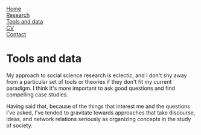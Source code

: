 [Home](https://basselhak.github.io/)  
[Research](https://basselhak.github.io/research)  
[Tools and data](https://basselhak.github.io/tools)  
[CV](https://basselhak.github.io/cv)  
[Contact](https://basselhak.github.io/contact)  

# Tools and data

My approach to social science research is eclectic, and I don't shy away from a particular set of tools or theories if they don't fit my current paradigm. I think it's more important to ask good questions and find compelling case studies.

Having said that, because of the things that interest me and the questions I've asked, I've tended to gravitate towards approaches that take discourse, ideas, and network relations seriously as organizing concepts in the study of society.
